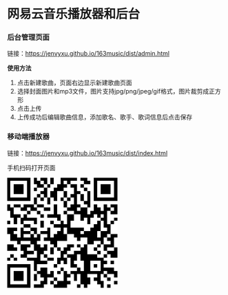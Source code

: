# 网易云音乐播放器和后台
### 后台管理页面
链接：https://jenvyxu.github.io/163music/dist/admin.html

 **使用方法**
1. 点击新建歌曲，页面右边显示新建歌曲页面
2. 选择封面图片和mp3文件，图片支持jpg/png/jpeg/gif格式，图片裁剪成正方形
3. 点击上传
4. 上传成功后编辑歌曲信息，添加歌名、歌手、歌词信息后点击保存

### 移动端播放器
链接：https://jenvyxu.github.io/163music/dist/index.html

手机扫码打开页面

![二维码](https://github.com/JenvyXU/163music/blob/master/QRcode.png)

